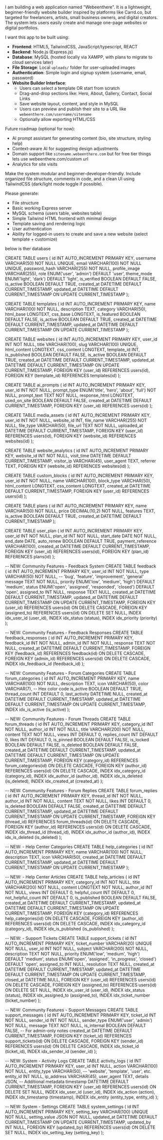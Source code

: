I am building a web application named "Webeenthere". It is a lightweight, beginner-friendly website builder inspired by platforms like Carrd.co, but targeted for freelancers, artists, small business owners, and digital creators. The system lets users easily create and manage one-page websites or digital portfolios.

I want this app to be built using:
- **Frontend**: HTML5, TailwindCSS, JavaScript/typescript, REACT
- **Backend**: Node.js (Express.js)
- **Database**: MySQL (hosted locally via XAMPP, with plans to migrate to cloud services later)
- **File Storage**: Local `uploads/` folder for user-uploaded images
- **Authentication**: Simple login and signup system  (username, email, password)
- **Website Builder Interface**:
    - Users can select a template OR start from scratch
    - Drag-and-drop sections like: Hero, About, Gallery, Contact, Social Links
    - Save website layout, content, and style in MySQL
    - Users can preview and publish their site to a URL like `webeenthere.com/username/sitename`
    - Optionally allow exporting HTML/CSS

Future roadmap (optional for now):
- AI prompt assistant for generating content (bio, site structure, styling help)
- Context-aware AI for suggesting design adjustments
- Domain support like `sitename.webeenthere.com` but for free tier things lets use webeenthere.com/custom url
- Analytics for site visits

Make the system modular and beginner-developer-friendly. Include organized file structure, comments in code, and a clean UI using TailwindCSS (dark/light mode toggle if possible).

Please generate:
- File structure
- Basic working Express server
- MySQL schema (users table, websites table)
- Simple Tailwind HTML frontend with minimal design
- Template saving and rendering logic
- User authentication
- Ability for logged-in users to create and save a new website (select template + customize)

below is ther database

CREATE TABLE users (
    id INT AUTO_INCREMENT PRIMARY KEY,
    username VARCHAR(50) NOT NULL UNIQUE,
    email VARCHAR(100) NOT NULL UNIQUE,
    password_hash VARCHAR(255) NOT NULL,
    profile_image VARCHAR(255),
    role ENUM('user', 'admin') DEFAULT 'user',
    theme_mode ENUM('light', 'dark') DEFAULT 'light',
    is_verified BOOLEAN DEFAULT FALSE,
    is_active BOOLEAN DEFAULT TRUE,
    created_at DATETIME DEFAULT CURRENT_TIMESTAMP,
    updated_at DATETIME DEFAULT CURRENT_TIMESTAMP ON UPDATE CURRENT_TIMESTAMP
);

CREATE TABLE templates (
    id INT AUTO_INCREMENT PRIMARY KEY,
    name VARCHAR(100) NOT NULL,
    description TEXT,
    category VARCHAR(50),
    html_base LONGTEXT,
    css_base LONGTEXT,
    is_featured BOOLEAN DEFAULT FALSE,
    is_active BOOLEAN DEFAULT TRUE,
    created_at DATETIME DEFAULT CURRENT_TIMESTAMP,
    updated_at DATETIME DEFAULT CURRENT_TIMESTAMP ON UPDATE CURRENT_TIMESTAMP
);

CREATE TABLE websites (
    id INT AUTO_INCREMENT PRIMARY KEY,
    user_id INT NOT NULL,
    title VARCHAR(100),
    slug VARCHAR(100) UNIQUE,
    html_content LONGTEXT,
    css_content LONGTEXT,
    template_id INT,
    is_published BOOLEAN DEFAULT FALSE,
    is_active BOOLEAN DEFAULT TRUE,
    created_at DATETIME DEFAULT CURRENT_TIMESTAMP,
    updated_at DATETIME DEFAULT CURRENT_TIMESTAMP ON UPDATE CURRENT_TIMESTAMP,
    FOREIGN KEY (user_id) REFERENCES users(id),
    FOREIGN KEY (template_id) REFERENCES templates(id)
);

CREATE TABLE ai_prompts (
    id INT AUTO_INCREMENT PRIMARY KEY,
    user_id INT NOT NULL,
    prompt_type ENUM('title', 'hero', 'about', 'full') NOT NULL,
    prompt_text TEXT NOT NULL,
    response_html LONGTEXT,
    used_on_site BOOLEAN DEFAULT FALSE,
    created_at DATETIME DEFAULT CURRENT_TIMESTAMP,
    FOREIGN KEY (user_id) REFERENCES users(id)
);

CREATE TABLE media_assets (
    id INT AUTO_INCREMENT PRIMARY KEY,
    user_id INT NOT NULL,
    website_id INT,
    file_name VARCHAR(255) NOT NULL,
    file_type VARCHAR(50),
    file_url TEXT NOT NULL,
    uploaded_at DATETIME DEFAULT CURRENT_TIMESTAMP,
    FOREIGN KEY (user_id) REFERENCES users(id),
    FOREIGN KEY (website_id) REFERENCES websites(id)
);

CREATE TABLE website_analytics (
    id INT AUTO_INCREMENT PRIMARY KEY,
    website_id INT NOT NULL,
    visit_time DATETIME DEFAULT CURRENT_TIMESTAMP,
    visitor_ip VARCHAR(45),
    user_agent TEXT,
    referrer TEXT,
    FOREIGN KEY (website_id) REFERENCES websites(id)
);

CREATE TABLE custom_blocks (
    id INT AUTO_INCREMENT PRIMARY KEY,
    user_id INT NOT NULL,
    name VARCHAR(100),
    block_type VARCHAR(50),
    html_content LONGTEXT,
    css_content LONGTEXT,
    created_at DATETIME DEFAULT CURRENT_TIMESTAMP,
    FOREIGN KEY (user_id) REFERENCES users(id)
);

CREATE TABLE plans (
    id INT AUTO_INCREMENT PRIMARY KEY,
    name VARCHAR(50) NOT NULL,
    price DECIMAL(10,2) NOT NULL,
    features TEXT,
    is_active BOOLEAN DEFAULT TRUE,
    created_at DATETIME DEFAULT CURRENT_TIMESTAMP
);

CREATE TABLE user_plan (
    id INT AUTO_INCREMENT PRIMARY KEY,
    user_id INT NOT NULL,
    plan_id INT NOT NULL,
    start_date DATE NOT NULL,
    end_date DATE,
    auto_renew BOOLEAN DEFAULT TRUE,
    payment_reference VARCHAR(100),
    created_at DATETIME DEFAULT CURRENT_TIMESTAMP,
    FOREIGN KEY (user_id) REFERENCES users(id),
    FOREIGN KEY (plan_id) REFERENCES plans(id)
);

-- NEW: Community Features - Feedback System
CREATE TABLE feedback (
    id INT AUTO_INCREMENT PRIMARY KEY,
    user_id INT NOT NULL,
    type VARCHAR(50) NOT NULL,  -- 'bug', 'feature', 'improvement', 'general'
    message TEXT NOT NULL,
    priority ENUM('low', 'medium', 'high') DEFAULT 'medium',
    status ENUM('open', 'assigned', 'responded', 'closed') DEFAULT 'open',
    assigned_to INT NULL,
    response TEXT NULL,
    created_at DATETIME DEFAULT CURRENT_TIMESTAMP,
    updated_at DATETIME DEFAULT CURRENT_TIMESTAMP ON UPDATE CURRENT_TIMESTAMP,
    FOREIGN KEY (user_id) REFERENCES users(id) ON DELETE CASCADE,
    FOREIGN KEY (assigned_to) REFERENCES users(id) ON DELETE SET NULL,
    INDEX idx_user_id (user_id),
    INDEX idx_status (status),
    INDEX idx_priority (priority)
);

-- NEW: Community Features - Feedback Responses
CREATE TABLE feedback_responses (
    id INT AUTO_INCREMENT PRIMARY KEY,
    feedback_id INT NOT NULL,
    admin_id INT NOT NULL,
    response TEXT NOT NULL,
    created_at DATETIME DEFAULT CURRENT_TIMESTAMP,
    FOREIGN KEY (feedback_id) REFERENCES feedback(id) ON DELETE CASCADE,
    FOREIGN KEY (admin_id) REFERENCES users(id) ON DELETE CASCADE,
    INDEX idx_feedback_id (feedback_id)
);

-- NEW: Community Features - Forum Categories
CREATE TABLE forum_categories (
    id INT AUTO_INCREMENT PRIMARY KEY,
    name VARCHAR(100) NOT NULL,
    description TEXT,
    icon VARCHAR(50),
    color VARCHAR(7),  -- Hex color code
    is_active BOOLEAN DEFAULT TRUE,
    thread_count INT DEFAULT 0,
    last_activity DATETIME NULL,
    created_at DATETIME DEFAULT CURRENT_TIMESTAMP,
    updated_at DATETIME DEFAULT CURRENT_TIMESTAMP ON UPDATE CURRENT_TIMESTAMP,
    INDEX idx_is_active (is_active)
);

-- NEW: Community Features - Forum Threads
CREATE TABLE forum_threads (
    id INT AUTO_INCREMENT PRIMARY KEY,
    category_id INT NOT NULL,
    author_id INT NOT NULL,
    title VARCHAR(200) NOT NULL,
    content TEXT NOT NULL,
    views INT DEFAULT 0,
    replies_count INT DEFAULT 0,
    likes INT DEFAULT 0,
    is_pinned BOOLEAN DEFAULT FALSE,
    is_locked BOOLEAN DEFAULT FALSE,
    is_deleted BOOLEAN DEFAULT FALSE,
    created_at DATETIME DEFAULT CURRENT_TIMESTAMP,
    updated_at DATETIME DEFAULT CURRENT_TIMESTAMP ON UPDATE CURRENT_TIMESTAMP,
    FOREIGN KEY (category_id) REFERENCES forum_categories(id) ON DELETE CASCADE,
    FOREIGN KEY (author_id) REFERENCES users(id) ON DELETE CASCADE,
    INDEX idx_category_id (category_id),
    INDEX idx_author_id (author_id),
    INDEX idx_is_deleted (is_deleted),
    INDEX idx_created_at (created_at)
);

-- NEW: Community Features - Forum Replies
CREATE TABLE forum_replies (
    id INT AUTO_INCREMENT PRIMARY KEY,
    thread_id INT NOT NULL,
    author_id INT NOT NULL,
    content TEXT NOT NULL,
    likes INT DEFAULT 0,
    is_deleted BOOLEAN DEFAULT FALSE,
    created_at DATETIME DEFAULT CURRENT_TIMESTAMP,
    updated_at DATETIME DEFAULT CURRENT_TIMESTAMP ON UPDATE CURRENT_TIMESTAMP,
    FOREIGN KEY (thread_id) REFERENCES forum_threads(id) ON DELETE CASCADE,
    FOREIGN KEY (author_id) REFERENCES users(id) ON DELETE CASCADE,
    INDEX idx_thread_id (thread_id),
    INDEX idx_author_id (author_id),
    INDEX idx_is_deleted (is_deleted)
);

-- NEW: - Help Center Categories
CREATE TABLE help_categories (
    id INT AUTO_INCREMENT PRIMARY KEY,
    name VARCHAR(100) NOT NULL,
    description TEXT,
    icon VARCHAR(50),
    created_at DATETIME DEFAULT CURRENT_TIMESTAMP,
    updated_at DATETIME DEFAULT CURRENT_TIMESTAMP ON UPDATE CURRENT_TIMESTAMP
);

-- NEW: - Help Center Articles
CREATE TABLE help_articles (
    id INT AUTO_INCREMENT PRIMARY KEY,
    category_id INT NOT NULL,
    title VARCHAR(200) NOT NULL,
    content LONGTEXT NOT NULL,
    author_id INT NOT NULL,
    views INT DEFAULT 0,
    helpful_count INT DEFAULT 0,
    not_helpful_count INT DEFAULT 0,
    is_published BOOLEAN DEFAULT FALSE,
    created_at DATETIME DEFAULT CURRENT_TIMESTAMP,
    updated_at DATETIME DEFAULT CURRENT_TIMESTAMP ON UPDATE CURRENT_TIMESTAMP,
    FOREIGN KEY (category_id) REFERENCES help_categories(id) ON DELETE CASCADE,
    FOREIGN KEY (author_id) REFERENCES users(id) ON DELETE CASCADE,
    INDEX idx_category_id (category_id),
    INDEX idx_is_published (is_published)
);

-- NEW: - Support Tickets
CREATE TABLE support_tickets (
    id INT AUTO_INCREMENT PRIMARY KEY,
    ticket_number VARCHAR(20) UNIQUE NOT NULL,
    user_id INT NOT NULL,
    subject VARCHAR(200) NOT NULL,
    description TEXT NOT NULL,
    priority ENUM('low', 'medium', 'high') DEFAULT 'medium',
    status ENUM('open', 'assigned', 'in_progress', 'closed') DEFAULT 'open',
    assigned_to INT NULL,
    resolution TEXT NULL,
    created_at DATETIME DEFAULT CURRENT_TIMESTAMP,
    updated_at DATETIME DEFAULT CURRENT_TIMESTAMP ON UPDATE CURRENT_TIMESTAMP,
    closed_at DATETIME NULL,
    FOREIGN KEY (user_id) REFERENCES users(id) ON DELETE CASCADE,
    FOREIGN KEY (assigned_to) REFERENCES users(id) ON DELETE SET NULL,
    INDEX idx_user_id (user_id),
    INDEX idx_status (status),
    INDEX idx_assigned_to (assigned_to),
    INDEX idx_ticket_number (ticket_number)
);

-- NEW: Community Features - Support Messages
CREATE TABLE support_messages (
    id INT AUTO_INCREMENT PRIMARY KEY,
    ticket_id INT NOT NULL,
    sender_id INT NOT NULL,
    sender_type ENUM('user', 'admin') NOT NULL,
    message TEXT NOT NULL,
    is_internal BOOLEAN DEFAULT FALSE,  -- For admin-only notes
    created_at DATETIME DEFAULT CURRENT_TIMESTAMP,
    FOREIGN KEY (ticket_id) REFERENCES support_tickets(id) ON DELETE CASCADE,
    FOREIGN KEY (sender_id) REFERENCES users(id) ON DELETE CASCADE,
    INDEX idx_ticket_id (ticket_id),
    INDEX idx_sender_id (sender_id)
);

-- NEW: System - Activity Logs
CREATE TABLE activity_logs (
    id INT AUTO_INCREMENT PRIMARY KEY,
    user_id INT NULL,
    action VARCHAR(100) NOT NULL,
    entity_type VARCHAR(50),  -- 'website', 'template', 'user', etc.
    entity_id INT NULL,
    ip_address VARCHAR(45),
    user_agent TEXT,
    details JSON,  -- Additional metadata
    timestamp DATETIME DEFAULT CURRENT_TIMESTAMP,
    FOREIGN KEY (user_id) REFERENCES users(id) ON DELETE SET NULL,
    INDEX idx_user_id (user_id),
    INDEX idx_action (action),
    INDEX idx_timestamp (timestamp),
    INDEX idx_entity (entity_type, entity_id)
);

-- NEW: System - Settings
CREATE TABLE system_settings (
    id INT AUTO_INCREMENT PRIMARY KEY,
    setting_key VARCHAR(100) UNIQUE NOT NULL,
    setting_value JSON NOT NULL,
    updated_at DATETIME DEFAULT CURRENT_TIMESTAMP ON UPDATE CURRENT_TIMESTAMP,
    updated_by INT NULL,
    FOREIGN KEY (updated_by) REFERENCES users(id) ON DELETE SET NULL,
    INDEX idx_setting_key (setting_key)
);